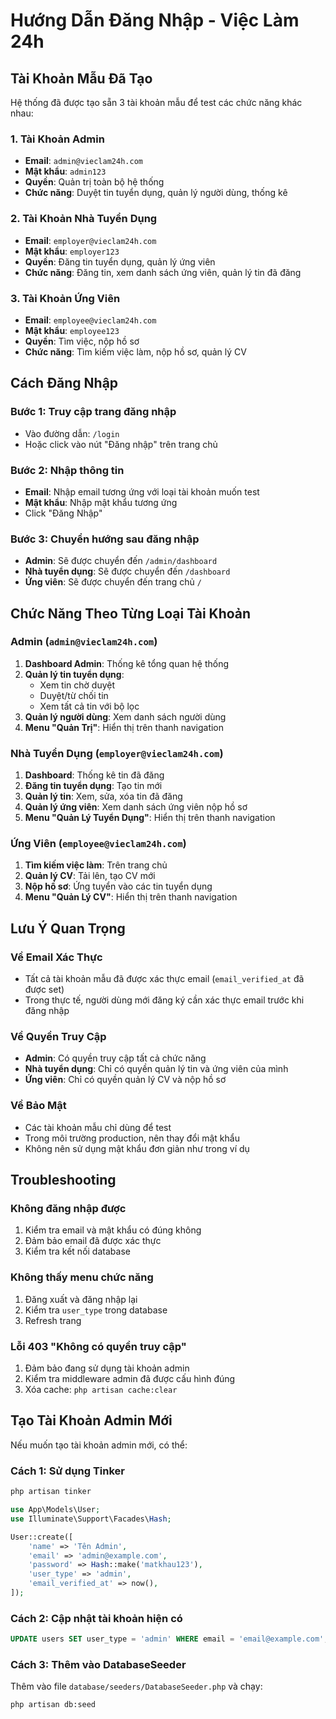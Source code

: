 # Hướng Dẫn Đăng Nhập - Việc Làm 24h

## Tài Khoản Mẫu Đã Tạo

Hệ thống đã được tạo sẵn 3 tài khoản mẫu để test các chức năng khác nhau:

### 1. Tài Khoản Admin
- **Email**: `admin@vieclam24h.com`
- **Mật khẩu**: `admin123`
- **Quyền**: Quản trị toàn bộ hệ thống
- **Chức năng**: Duyệt tin tuyển dụng, quản lý người dùng, thống kê

### 2. Tài Khoản Nhà Tuyển Dụng
- **Email**: `employer@vieclam24h.com`
- **Mật khẩu**: `employer123`
- **Quyền**: Đăng tin tuyển dụng, quản lý ứng viên
- **Chức năng**: Đăng tin, xem danh sách ứng viên, quản lý tin đã đăng

### 3. Tài Khoản Ứng Viên
- **Email**: `employee@vieclam24h.com`
- **Mật khẩu**: `employee123`
- **Quyền**: Tìm việc, nộp hồ sơ
- **Chức năng**: Tìm kiếm việc làm, nộp hồ sơ, quản lý CV

## Cách Đăng Nhập

### Bước 1: Truy cập trang đăng nhập
- Vào đường dẫn: `/login`
- Hoặc click vào nút "Đăng nhập" trên trang chủ

### Bước 2: Nhập thông tin
- **Email**: Nhập email tương ứng với loại tài khoản muốn test
- **Mật khẩu**: Nhập mật khẩu tương ứng
- Click "Đăng Nhập"

### Bước 3: Chuyển hướng sau đăng nhập
- **Admin**: Sẽ được chuyển đến `/admin/dashboard`
- **Nhà tuyển dụng**: Sẽ được chuyển đến `/dashboard`
- **Ứng viên**: Sẽ được chuyển đến trang chủ `/`

## Chức Năng Theo Từng Loại Tài Khoản

### Admin (`admin@vieclam24h.com`)
1. **Dashboard Admin**: Thống kê tổng quan hệ thống
2. **Quản lý tin tuyển dụng**:
   - Xem tin chờ duyệt
   - Duyệt/từ chối tin
   - Xem tất cả tin với bộ lọc
3. **Quản lý người dùng**: Xem danh sách người dùng
4. **Menu "Quản Trị"**: Hiển thị trên thanh navigation

### Nhà Tuyển Dụng (`employer@vieclam24h.com`)
1. **Dashboard**: Thống kê tin đã đăng
2. **Đăng tin tuyển dụng**: Tạo tin mới
3. **Quản lý tin**: Xem, sửa, xóa tin đã đăng
4. **Quản lý ứng viên**: Xem danh sách ứng viên nộp hồ sơ
5. **Menu "Quản Lý Tuyển Dụng"**: Hiển thị trên thanh navigation

### Ứng Viên (`employee@vieclam24h.com`)
1. **Tìm kiếm việc làm**: Trên trang chủ
2. **Quản lý CV**: Tải lên, tạo CV mới
3. **Nộp hồ sơ**: Ứng tuyển vào các tin tuyển dụng
4. **Menu "Quản Lý CV"**: Hiển thị trên thanh navigation

## Lưu Ý Quan Trọng

### Về Email Xác Thực
- Tất cả tài khoản mẫu đã được xác thực email (`email_verified_at` đã được set)
- Trong thực tế, người dùng mới đăng ký cần xác thực email trước khi đăng nhập

### Về Quyền Truy Cập
- **Admin**: Có quyền truy cập tất cả chức năng
- **Nhà tuyển dụng**: Chỉ có quyền quản lý tin và ứng viên của mình
- **Ứng viên**: Chỉ có quyền quản lý CV và nộp hồ sơ

### Về Bảo Mật
- Các tài khoản mẫu chỉ dùng để test
- Trong môi trường production, nên thay đổi mật khẩu
- Không nên sử dụng mật khẩu đơn giản như trong ví dụ

## Troubleshooting

### Không đăng nhập được
1. Kiểm tra email và mật khẩu có đúng không
2. Đảm bảo email đã được xác thực
3. Kiểm tra kết nối database

### Không thấy menu chức năng
1. Đăng xuất và đăng nhập lại
2. Kiểm tra `user_type` trong database
3. Refresh trang

### Lỗi 403 "Không có quyền truy cập"
1. Đảm bảo đang sử dụng tài khoản admin
2. Kiểm tra middleware admin đã được cấu hình đúng
3. Xóa cache: `php artisan cache:clear`

## Tạo Tài Khoản Admin Mới

Nếu muốn tạo tài khoản admin mới, có thể:

### Cách 1: Sử dụng Tinker
```bash
php artisan tinker
```

```php
use App\Models\User;
use Illuminate\Support\Facades\Hash;

User::create([
    'name' => 'Tên Admin',
    'email' => 'admin@example.com',
    'password' => Hash::make('matkhau123'),
    'user_type' => 'admin',
    'email_verified_at' => now(),
]);
```

### Cách 2: Cập nhật tài khoản hiện có
```sql
UPDATE users SET user_type = 'admin' WHERE email = 'email@example.com';
```

### Cách 3: Thêm vào DatabaseSeeder
Thêm vào file `database/seeders/DatabaseSeeder.php` và chạy:
```bash
php artisan db:seed
``` 